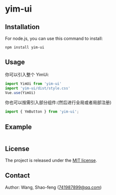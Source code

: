 # yim-ui

## Installation

For node.js, you can use this command to install:

    npm install yim-ui

## Usage

你可以引入整个 YimUi:

```JavaScript
import YimUi from 'yim-ui'
import 'yim-ui/dist/style.css'
Vue.use(YimUi)
```

你也可以按需引入部分组件:(然后进行全局或者局部注册)

```JavaScript
import { YmButton } from 'yim-ui';
```

## Example

```JavaScript

```

## License

The project is released under the [MIT license](http://www.opensource.org/licenses/MIT).

## Contact

Author: Wang, Shao-feng (741987899@qq.com)
